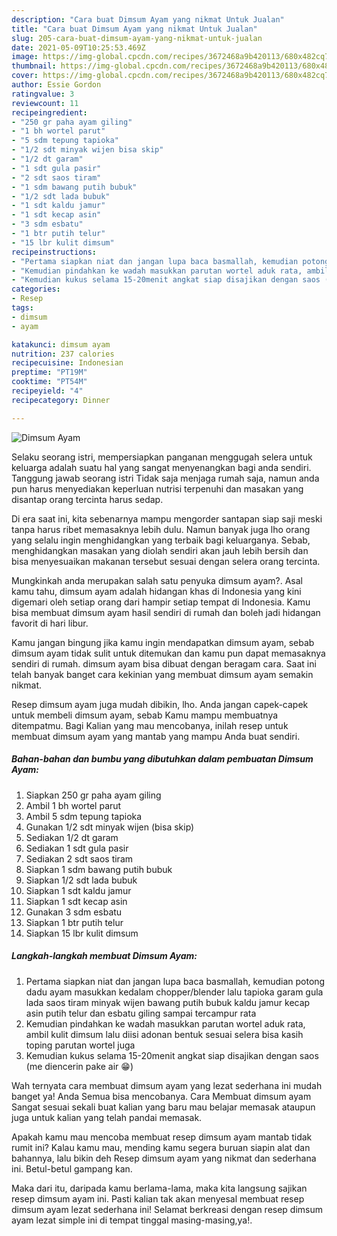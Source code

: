 ```yaml
---
description: "Cara buat Dimsum Ayam yang nikmat Untuk Jualan"
title: "Cara buat Dimsum Ayam yang nikmat Untuk Jualan"
slug: 205-cara-buat-dimsum-ayam-yang-nikmat-untuk-jualan
date: 2021-05-09T10:25:53.469Z
image: https://img-global.cpcdn.com/recipes/3672468a9b420113/680x482cq70/dimsum-ayam-foto-resep-utama.jpg
thumbnail: https://img-global.cpcdn.com/recipes/3672468a9b420113/680x482cq70/dimsum-ayam-foto-resep-utama.jpg
cover: https://img-global.cpcdn.com/recipes/3672468a9b420113/680x482cq70/dimsum-ayam-foto-resep-utama.jpg
author: Essie Gordon
ratingvalue: 3
reviewcount: 11
recipeingredient:
- "250 gr paha ayam giling"
- "1 bh wortel parut"
- "5 sdm tepung tapioka"
- "1/2 sdt minyak wijen bisa skip"
- "1/2 dt garam"
- "1 sdt gula pasir"
- "2 sdt saos tiram"
- "1 sdm bawang putih bubuk"
- "1/2 sdt lada bubuk"
- "1 sdt kaldu jamur"
- "1 sdt kecap asin"
- "3 sdm esbatu"
- "1 btr putih telur"
- "15 lbr kulit dimsum"
recipeinstructions:
- "Pertama siapkan niat dan jangan lupa baca basmallah, kemudian potong dadu ayam masukkan kedalam chopper/blender lalu tapioka garam gula lada saos tiram minyak wijen bawang putih bubuk kaldu jamur kecap asin putih telur dan esbatu giling sampai tercampur rata"
- "Kemudian pindahkan ke wadah masukkan parutan wortel aduk rata, ambil kulit dimsum lalu diisi adonan bentuk sesuai selera bisa kasih toping parutan wortel juga"
- "Kemudian kukus selama 15-20menit angkat siap disajikan dengan saos (me diencerin pake air 😁)"
categories:
- Resep
tags:
- dimsum
- ayam

katakunci: dimsum ayam 
nutrition: 237 calories
recipecuisine: Indonesian
preptime: "PT19M"
cooktime: "PT54M"
recipeyield: "4"
recipecategory: Dinner

---
```



![Dimsum Ayam](https://img-global.cpcdn.com/recipes/3672468a9b420113/680x482cq70/dimsum-ayam-foto-resep-utama.jpg)

Selaku seorang istri, mempersiapkan panganan menggugah selera untuk keluarga adalah suatu hal yang sangat menyenangkan bagi anda sendiri. Tanggung jawab seorang istri Tidak saja menjaga rumah saja, namun anda pun harus menyediakan keperluan nutrisi terpenuhi dan masakan yang disantap orang tercinta harus sedap.

Di era  saat ini, kita sebenarnya mampu mengorder santapan siap saji meski tanpa harus ribet memasaknya lebih dulu. Namun banyak juga lho orang yang selalu ingin menghidangkan yang terbaik bagi keluarganya. Sebab, menghidangkan masakan yang diolah sendiri akan jauh lebih bersih dan bisa menyesuaikan makanan tersebut sesuai dengan selera orang tercinta. 



Mungkinkah anda merupakan salah satu penyuka dimsum ayam?. Asal kamu tahu, dimsum ayam adalah hidangan khas di Indonesia yang kini digemari oleh setiap orang dari hampir setiap tempat di Indonesia. Kamu bisa membuat dimsum ayam hasil sendiri di rumah dan boleh jadi hidangan favorit di hari libur.

Kamu jangan bingung jika kamu ingin mendapatkan dimsum ayam, sebab dimsum ayam tidak sulit untuk ditemukan dan kamu pun dapat memasaknya sendiri di rumah. dimsum ayam bisa dibuat dengan beragam cara. Saat ini telah banyak banget cara kekinian yang membuat dimsum ayam semakin nikmat.

Resep dimsum ayam juga mudah dibikin, lho. Anda jangan capek-capek untuk membeli dimsum ayam, sebab Kamu mampu membuatnya ditempatmu. Bagi Kalian yang mau mencobanya, inilah resep untuk membuat dimsum ayam yang mantab yang mampu Anda buat sendiri.

<!--inarticleads1-->

##### Bahan-bahan dan bumbu yang dibutuhkan dalam pembuatan Dimsum Ayam:

1. Siapkan 250 gr paha ayam giling
1. Ambil 1 bh wortel parut
1. Ambil 5 sdm tepung tapioka
1. Gunakan 1/2 sdt minyak wijen (bisa skip)
1. Sediakan 1/2 dt garam
1. Sediakan 1 sdt gula pasir
1. Sediakan 2 sdt saos tiram
1. Siapkan 1 sdm bawang putih bubuk
1. Siapkan 1/2 sdt lada bubuk
1. Siapkan 1 sdt kaldu jamur
1. Siapkan 1 sdt kecap asin
1. Gunakan 3 sdm esbatu
1. Siapkan 1 btr putih telur
1. Siapkan 15 lbr kulit dimsum




<!--inarticleads2-->

##### Langkah-langkah membuat Dimsum Ayam:

1. Pertama siapkan niat dan jangan lupa baca basmallah, kemudian potong dadu ayam masukkan kedalam chopper/blender lalu tapioka garam gula lada saos tiram minyak wijen bawang putih bubuk kaldu jamur kecap asin putih telur dan esbatu giling sampai tercampur rata
1. Kemudian pindahkan ke wadah masukkan parutan wortel aduk rata, ambil kulit dimsum lalu diisi adonan bentuk sesuai selera bisa kasih toping parutan wortel juga
1. Kemudian kukus selama 15-20menit angkat siap disajikan dengan saos (me diencerin pake air 😁)




Wah ternyata cara membuat dimsum ayam yang lezat sederhana ini mudah banget ya! Anda Semua bisa mencobanya. Cara Membuat dimsum ayam Sangat sesuai sekali buat kalian yang baru mau belajar memasak ataupun juga untuk kalian yang telah pandai memasak.

Apakah kamu mau mencoba membuat resep dimsum ayam mantab tidak rumit ini? Kalau kamu mau, mending kamu segera buruan siapin alat dan bahannya, lalu bikin deh Resep dimsum ayam yang nikmat dan sederhana ini. Betul-betul gampang kan. 

Maka dari itu, daripada kamu berlama-lama, maka kita langsung sajikan resep dimsum ayam ini. Pasti kalian tak akan menyesal membuat resep dimsum ayam lezat sederhana ini! Selamat berkreasi dengan resep dimsum ayam lezat simple ini di tempat tinggal masing-masing,ya!.

